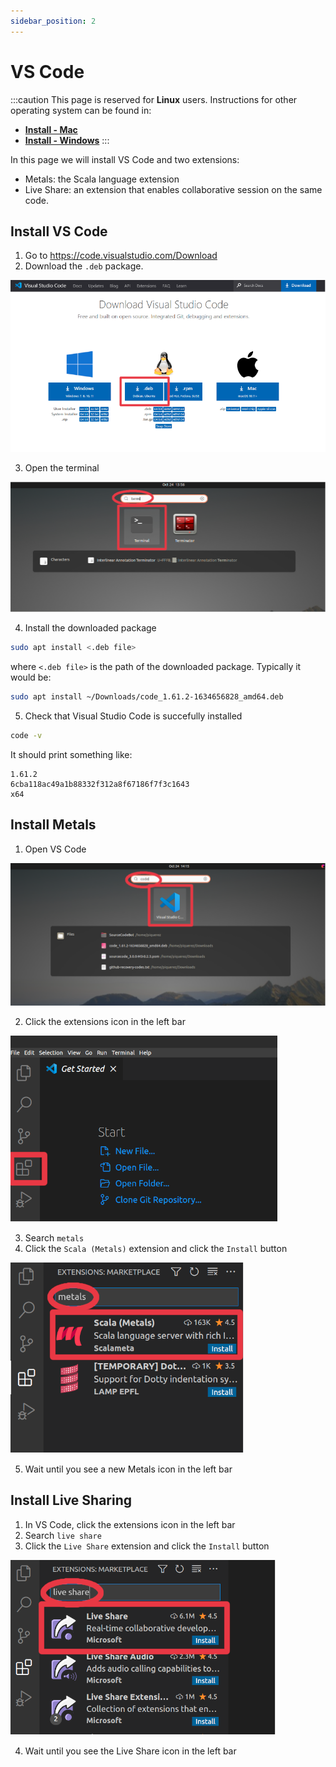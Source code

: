 ```yaml
---
sidebar_position: 2
---
```


# VS Code

:::caution
This page is reserved for **Linux** users. Instructions for other operating system can be found in:
- [**Install - Mac**](../mac/vscode)
- [**Install - Windows**](../windows/vscode)
:::

In this page we will install VS Code and two extensions:
- Metals: the Scala language extension
- Live Share: an extension that enables collaborative session on the same code.

## Install VS Code

1. Go to https://code.visualstudio.com/Download
2. Download the `.deb` package.

![Download VS Code](/img/installation/linux/download-vscode.png)

3. Open the terminal

![Open terminal](/img/installation/linux/terminal.png)

4. Install the downloaded package

```bash
sudo apt install <.deb file>
```

where `<.deb file>` is the path of the downloaded package.
Typically it would be:

```bash
sudo apt install ~/Downloads/code_1.61.2-1634656828_amd64.deb
```

5. Check that Visual Studio Code is succefully installed

```bash
code -v
```

It should print something like:
```
1.61.2
6cba118ac49a1b88332f312a8f67186f7f3c1643
x64
```

## Install Metals

1. Open VS Code

![Open VS Code](/img/installation/linux/vscode.png)

2. Click the extensions icon in the left bar

![Open Extensions](/img/installation/linux/vscode-extensions.png)

3. Search `metals`
4. Click the `Scala (Metals)` extension and click the `Install` button

![Install Metals](/img/installation/linux/vscode-metals.png)

5. Wait until you see a new Metals icon in the left bar

## Install Live Sharing

1. In VS Code, click the extensions icon in the left bar
2. Search `live share`
3. Click the `Live Share` extension and click the `Install` button

![Install Live Share](/img/installation/linux/vscode-live-share.png)

4. Wait until you see the Live Share icon in the left bar
